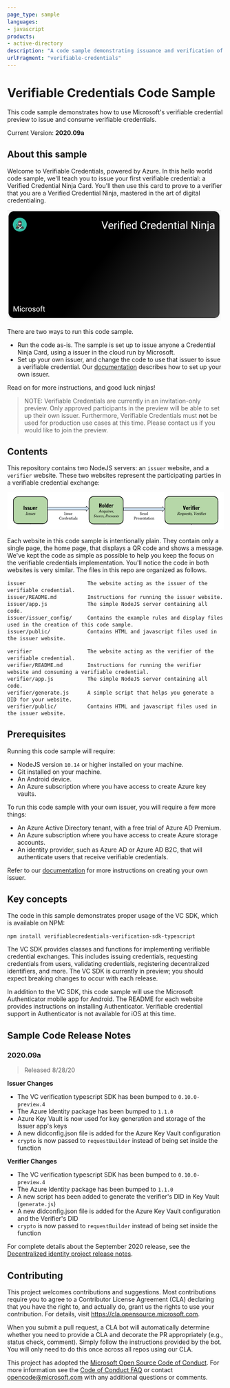 ```yaml
---
page_type: sample
languages:
- javascript
products:
- active-directory
description: "A code sample demonstrating issuance and verification of verifiable credentials."
urlFragment: "verifiable-credentials"
---
```


# Verifiable Credentials Code Sample

This code sample demonstrates how to use Microsoft's verifiable credential preview to issue and consume verifiable credentials. 

Current Version: **2020.09a**

## About this sample

Welcome to Verifiable Credentials, powered by Azure. In this hello world code sample, we'll teach you to issue your first verifiable credential: a Verified Credential Ninja Card. You'll then use this card to prove to a verifier that you are a Verified Credential Ninja, mastered in the art of digital credentialing.

![Screenshot of a verifiable ninja card](./img/ninja-card.png)

There are two ways to run this code sample. 

- Run the code as-is. The sample is set up to issue anyone a Credential Ninja Card, using a issuer in the cloud run by Microsoft. 
- Set up your own issuer, and change the code to use that issuer to issue a verifiable credential. Our [documentation](https://aka.ms/didfordevs) describes how to set up your own issuer.

Read on for more instructions, and good luck ninjas!

> NOTE: Verifiable Credentials are currently in an invitation-only preview. Only approved participants in the preview will be able to set up their own issuer. Furthermore, Verifiable Credentials must **not** be used for production use cases at this time. Please contact us if you would like to join the preview.

## Contents

This repository contains two NodeJS servers: an `issuer` website, and a `verifier` website. These two websites represent the participating parties in a verifiable credential exchange:

![diagram of an issuer and a verifier](./img/issuer-verifier.png)

Each website in this code sample is intentionally plain. They contain only a single page, the home page, that displays a QR code and shows a message. We've kept the code as simple as possible to help you keep the focus on the verifiable credentials implementation. You'll notice the code in both websites is very similar. The files in this repo are organized as follows.


```
issuer                    The website acting as the issuer of the verifiable credential.
issuer/README.md          Instructions for running the issuer website.
issuer/app.js             The simple NodeJS server containing all code.
issuer/issuer_config/     Contains the example rules and display files used in the creation of this code sample.
issuer/public/            Contains HTML and javascript files used in the issuer website.
```
```
verifier                  The website acting as the verifier of the verifiable credential.
verifier/README.md        Instructions for running the verifier website and consuming a verifiable credential.
verifier/app.js           The simple NodeJS server containing all code.
verifier/generate.js      A simple script that helps you generate a DID for your website.
verifier/public/          Contains HTML and javascript files used in the issuer website.
```

## Prerequisites

Running this code sample will require:

- NodeJS version `10.14` or higher installed on your machine.
- Git installed on your machine.
- An Android device.
- An Azure subscription where you have access to create Azure key vaults.

To run this code sample with your own issuer, you will require a few more things:

- An Azure Active Directory tenant, with a free trial of Azure AD Premium.
- An Azure subscription where you have access to create Azure storage accounts.
- An identity provider, such as Azure AD or Azure AD B2C, that will authenticate users that receive verifiable credentials.

Refer to our [documentation](https://aka.ms/didfordevs) for more instructions on creating your own issuer.

## Key concepts

The code in this sample demonstrates proper usage of the VC SDK, which is available on NPM:

```
npm install verifiablecredentials-verification-sdk-typescript
```

The VC SDK provides classes and functions for implementing verifiable credential exchanges. This includes issuing credentials, requesting credentials from users, validating credentials, registering decentralized identifiers, and more. The VC SDK is currently in preview; you should expect breaking changes to occur with each release.

In addition to the VC SDK, this code sample will use the Microsoft Authenticator mobile app for Android. The README for each website provides instructions on installing Authenticator. Verifiable credential support in Authenticator is not available for iOS at this time.

## Sample Code Release Notes
### 2020.09a

> Released 8/28/20

**Issuer Changes**

- The VC verification typescript SDK has been bumped to `0.10.0-preview.4`
- The Azure Identity package has been bumped to `1.1.0`
- Azure Key Vault is now used for key generation and storage of the Issuer app's keys
- A new didconfig.json file is added for the Azure Key Vault configuration
- `crypto` is now passed to `requestBuilder` instead of being set inside the function

**Verifier Changes**

- The VC verification typescript SDK has been bumped to `0.10.0-preview.4`
- The Azure Identity package has been bumped to `1.1.0`
- A new script has been added to generate the verifier's DID in Key Vault (`generate.js`)
- A new didconfig.json file is added for the Azure Key Vault configuration and the Verifier's DID
- `crypto` is now passed to `requestBuilder` instead of being set inside the function

For complete details about the September 2020 release, see the [Decentralized identity project release notes](https://didproject.azurewebsites.net/docs/release-notes.html).


## Contributing

This project welcomes contributions and suggestions.  Most contributions require you to agree to a
Contributor License Agreement (CLA) declaring that you have the right to, and actually do, grant us
the rights to use your contribution. For details, visit https://cla.opensource.microsoft.com.

When you submit a pull request, a CLA bot will automatically determine whether you need to provide
a CLA and decorate the PR appropriately (e.g., status check, comment). Simply follow the instructions
provided by the bot. You will only need to do this once across all repos using our CLA.

This project has adopted the [Microsoft Open Source Code of Conduct](https://opensource.microsoft.com/codeofconduct/).
For more information see the [Code of Conduct FAQ](https://opensource.microsoft.com/codeofconduct/faq/) or
contact [opencode@microsoft.com](mailto:opencode@microsoft.com) with any additional questions or comments.
